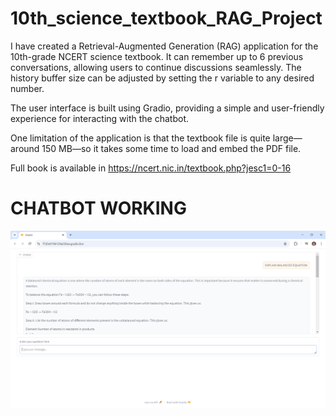 # 10th_science_textbook_RAG_Project
I have created a Retrieval-Augmented Generation (RAG) application for the 10th-grade NCERT science textbook. It can remember up to 6 previous conversations, allowing users to continue discussions seamlessly. The history buffer size can be adjusted by setting the r variable to any desired number.

The user interface is built using Gradio, providing a simple and user-friendly experience for interacting with the chatbot.

One limitation of the application is that the textbook file is quite large—around 150 MB—so it takes some time to load and embed the PDF file. 

Full book is available in https://ncert.nic.in/textbook.php?jesc1=0-16

# CHATBOT WORKING
![image alt](https://github.com/jith101/10th_science_RAG_Project/blob/a4b61172b36a7366195aae94f84f73ceb14fb1b0/10TH%20CLASS%20IMG.png)
